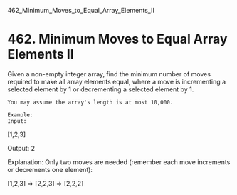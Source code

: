 462_Minimum_Moves_to_Equal_Array_Elements_II
# 462. Minimum Moves to Equal Array Elements II

Given a non-empty integer array, find the minimum number of moves required to make all
        array elements equal, where a move is incrementing a selected element by 1 or decrementing a
        selected element by 1.

    You may assume the array's length is at most 10,000.

    Example:
    Input:
[1,2,3]

Output:
2

Explanation:
Only two moves are needed (remember each move increments or decrements one element):

[1,2,3]  =>  [2,2,3]  =>  [2,2,2]